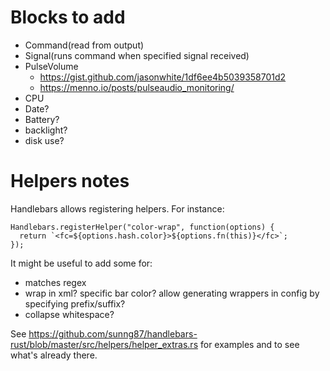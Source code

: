 # Blocks to add

- Command(read from output)
- Signal(runs command when specified signal received)
- PulseVolume
    - https://gist.github.com/jasonwhite/1df6ee4b5039358701d2
    - https://menno.io/posts/pulseaudio_monitoring/
- CPU
- Date?
- Battery?
- backlight?
- disk use?

# Helpers notes

Handlebars allows registering helpers. For instance:

    Handlebars.registerHelper("color-wrap", function(options) {
      return `<fc=${options.hash.color}>${options.fn(this)}</fc>`;
    });

It might be useful to add some for:

- matches regex
- wrap in xml? specific bar color? allow generating wrappers in config by specifying prefix/suffix?
- collapse whitespace?

See
https://github.com/sunng87/handlebars-rust/blob/master/src/helpers/helper_extras.rs
for examples and to see what's already there.
